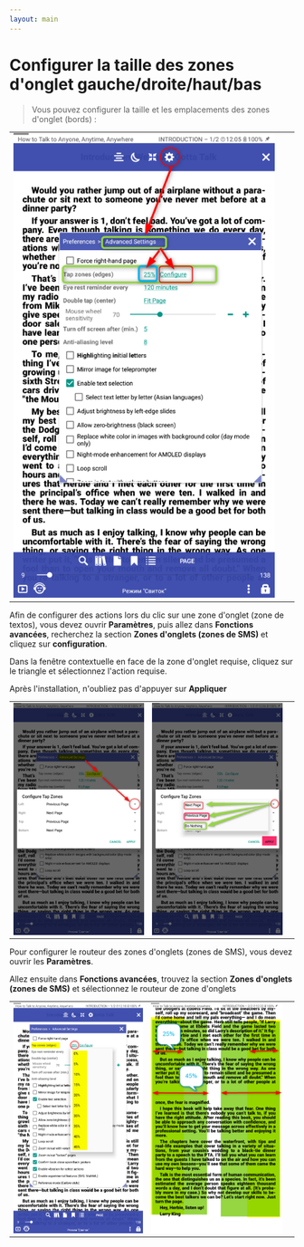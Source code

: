 ```yaml
---
layout: main
---
```


# Configurer la taille des zones d'onglet gauche/droite/haut/bas

> Vous pouvez configurer la taille et les emplacements des zones d'onglet (bords) :

||||
|-|-|-|
|![](1.png)|

Afin de configurer des actions lors du clic sur une zone d'onglet (zone de textos), vous devez ouvrir **Paramètres**,
puis allez dans **Fonctions avancées**, recherchez la section **Zones d'onglets (zones de SMS)** et cliquez sur **configuration**.

Dans la fenêtre contextuelle en face de la zone d'onglet requise, cliquez sur le triangle et sélectionnez l'action requise.

Après l'installation, n'oubliez pas d'appuyer sur **Appliquer**

||||
|-|-|-|
|![](2.png)|![](3.png)|

Pour configurer le routeur des zones d'onglets (zones de SMS), vous devez ouvrir les **Paramètres**.

Allez ensuite dans **Fonctions avancées**, trouvez la section **Zones d'onglets (zones de SMS)** et sélectionnez le routeur de zone d'onglets

||||
|-|-|-|
|![](4.png)|![](5.png)|
